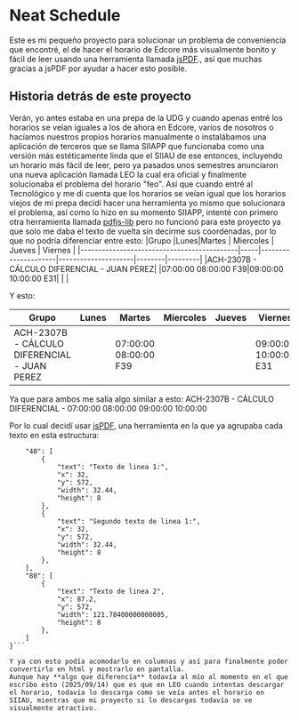 # Neat Schedule

Este es mi pequeño proyecto para solucionar un problema de conveniencia que encontré, el de hacer el horario de Edcore más visualmente bonito y fácil de leer usando una herramienta llamada [jsPDF](https://www.npmjs.com/package/jspdf)., así que muchas gracias a jsPDF por ayudar a hacer esto posible. 
## Historia detrás de este proyecto
Verán, yo antes estaba en una prepa de la UDG y cuando apenas entré los horarios se veían iguales a los de ahora en Edcore, varios de nosotros o hacíamos nuestros propios horarios manualmente o instalábamos una aplicación de terceros que se llama SIIAPP que funcionaba como una versión más estéticamente linda que el SIIAU de ese entonces, incluyendo un horario más fácil de leer, pero ya pasados unos semestres anunciaron una nueva aplicación llamada LEO la cual era oficial y finalmente solucionaba el problema del horario "feo". Así que cuando entré al Tecnológico y me di cuenta que los horarios se veían igual que los horarios viejos de mi prepa decidí hacer una herramienta yo mismo que solucionara el problema, así como lo hizo en su momento SIIAPP, intenté con primero otra herramienta llamada [pdfjs-lib](https://www.npmjs.com/package/pdfjs-lib) pero no funcionó para este proyecto ya que solo me daba el texto de vuelta sin decirme sus coordenadas, por lo que no podría diferenciar entre esto:
|Grupo                                       |Lunes|Martes               | Miercoles           | Jueves | Viernes |
|--------------------------------------------|-----|---------------------|---------------------|--------|---------|
|ACH-2307B - CÁLCULO DIFERENCIAL - JUAN PEREZ|     |07:00:00 08:00:00 F39|09:00:00 10:00:00 E31|        |  |

Y esto:

|Grupo                                       |Lunes|Martes           |Miercoles| Jueves | Viernes |
|--------------------------------------------|-----|-----------------|---------|--------|---------|
|ACH-2307B - CÁLCULO DIFERENCIAL - JUAN PEREZ| |07:00:00 08:00:00 F39|         |        |09:00:00 10:00:00 E31|

Ya que para ambos me salía algo similar a esto:
ACH-2307B - CÁLCULO DIFERENCIAL - 07:00:00 08:00:00 09:00:00 10:00:00

Por lo cual decidí usar [jsPDF](https://www.npmjs.com/package/jspdf), una herramienta en la que ya agrupaba cada texto en esta estructura:
```javascript{
    "40": [
        {
            "text": "Texto de linea 1:",
            "x": 32,
            "y": 572,
            "width": 32.44,
            "height": 8
        },
        {
            "text": "Segundo texto de linea 1:",
            "x": 32,
            "y": 572,
            "width": 32.44,
            "height": 8
        },
    ],
    "80": [
        {
            "text": "Texto de linea 2",
            "x": 87.2,
            "y": 572,
            "width": 121.78400000000005,
            "height": 8
        },
    ]
}```

Y ya con esto podía acomodarlo en columnas y así para finalmente poder convertirlo en html y mostrarlo en pantalla.
Aunque hay **algo que diferencía** todavía al mío al momento en el que escribo esto (2025/09/14) que es que en LEO cuando intentas descargar el horario, todavía lo descarga como se veía antes el horario en SIIAU, mientras que mi proyecto si lo descargas todavía se ve visualmente atractivo.
